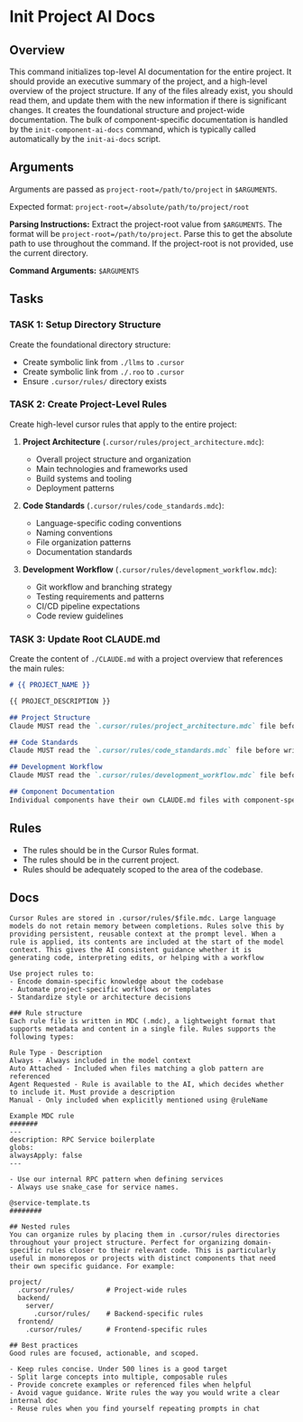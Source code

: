 # Init Project AI Docs

## Overview
This command initializes top-level AI documentation for the entire project.  It should provide an executive summary of the project, and a high-level overview of the project structure. If any of the files already exist, you should read them, and update them with the new information if there is significant changes. It creates the foundational structure and project-wide documentation. The bulk of component-specific documentation is handled by the `init-component-ai-docs` command, which is typically called automatically by the `init-ai-docs` script.

## Arguments
Arguments are passed as `project-root=/path/to/project` in `$ARGUMENTS`.

Expected format: `project-root=/absolute/path/to/project/root`


**Parsing Instructions:**
Extract the project-root value from `$ARGUMENTS`. The format will be `project-root=/path/to/project`. Parse this to get the absolute path to use throughout the command. If the project-root is not provided, use the current directory.

**Command Arguments:** `$ARGUMENTS`

## Tasks

### TASK 1: Setup Directory Structure
Create the foundational directory structure:
- Create symbolic link from `./llms` to `.cursor` 
- Create symbolic link from `./.roo` to `.cursor`
- Ensure `.cursor/rules/` directory exists

### TASK 2: Create Project-Level Rules
Create high-level cursor rules that apply to the entire project:

1. **Project Architecture** (`.cursor/rules/project_architecture.mdc`):
   - Overall project structure and organization
   - Main technologies and frameworks used
   - Build systems and tooling
   - Deployment patterns

2. **Code Standards** (`.cursor/rules/code_standards.mdc`):
   - Language-specific coding conventions
   - Naming conventions
   - File organization patterns
   - Documentation standards

3. **Development Workflow** (`.cursor/rules/development_workflow.mdc`):
   - Git workflow and branching strategy
   - Testing requirements and patterns
   - CI/CD pipeline expectations
   - Code review guidelines

### TASK 3: Update Root CLAUDE.md
Create the content of `./CLAUDE.md` with a project overview that references the main rules:

```markdown
# {{ PROJECT_NAME }}

{{ PROJECT_DESCRIPTION }}

## Project Structure
Claude MUST read the `.cursor/rules/project_architecture.mdc` file before making any structural changes to the project.

## Code Standards  
Claude MUST read the `.cursor/rules/code_standards.mdc` file before writing any code in this project.

## Development Workflow
Claude MUST read the `.cursor/rules/development_workflow.mdc` file before making changes to build, test, or deployment configurations.

## Component Documentation
Individual components have their own CLAUDE.md files with component-specific rules. Always check for and read component-level documentation when working on specific parts of the codebase.
```


## Rules
- The rules should be in the Cursor Rules format.
- The rules should be in the current project.
- Rules should be adequately scoped to the area of the codebase.

## Docs
```
Cursor Rules are stored in .cursor/rules/$file.mdc. Large language models do not retain memory between completions. Rules solve this by providing persistent, reusable context at the prompt level. When a rule is applied, its contents are included at the start of the model context. This gives the AI consistent guidance whether it is generating code, interpreting edits, or helping with a workflow
​
Use project rules to:
- Encode domain-specific knowledge about the codebase
- Automate project-specific workflows or templates
- Standardize style or architecture decisions

### Rule structure
Each rule file is written in MDC (.mdc), a lightweight format that supports metadata and content in a single file. Rules supports the following types:

Rule Type - Description
Always - Always included in the model context
Auto Attached - Included when files matching a glob pattern are referenced
Agent Requested - Rule is available to the AI, which decides whether to include it. Must provide a description
Manual - Only included when explicitly mentioned using @ruleName
​
Example MDC rule
#######
---
description: RPC Service boilerplate
globs: 
alwaysApply: false
---

- Use our internal RPC pattern when defining services
- Always use snake_case for service names.

@service-template.ts
########

## Nested rules
You can organize rules by placing them in .cursor/rules directories throughout your project structure. Perfect for organizing domain-specific rules closer to their relevant code. This is particularly useful in monorepos or projects with distinct components that need their own specific guidance. For example:

project/
  .cursor/rules/        # Project-wide rules
  backend/
    server/
      .cursor/rules/    # Backend-specific rules
  frontend/
    .cursor/rules/      # Frontend-specific rules

## Best practices
Good rules are focused, actionable, and scoped.

- Keep rules concise. Under 500 lines is a good target
- Split large concepts into multiple, composable rules
- Provide concrete examples or referenced files when helpful
- Avoid vague guidance. Write rules the way you would write a clear internal doc
- Reuse rules when you find yourself repeating prompts in chat

```